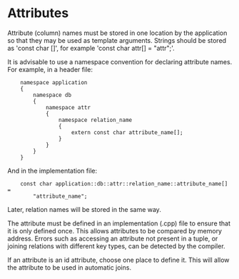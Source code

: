 Attributes
==========

Attribute (column) names must be stored in one location by the application so
that they may be used as template arguments.  Strings should be stored as
'const char []', for example 'const char attr[] = "attr";'.

It is advisable to use a namespace convention for declaring attribute names.  For example, in a header file:

        namespace application
        {
            namespace db
            {
                namespace attr
                {
                    namespace relation_name
                    {
                        extern const char attribute_name[];
                    }
                }
            }
        }

And in the implementation file:

        const char application::db::attr::relation_name::attribute_name[] =
            "attribute_name";

Later, relation names will be stored in the same way.

The attribute must be defined in an implementation (.cpp) file to ensure that
it is only defined once.  This allows attributes to be compared by memory
address.  Errors such as accessing an attribute not present in a tuple, or
joining relations with different key types, can be detected by the compiler.

If an attribute is an id attribute, choose one place to define it.  This will
allow the attribute to be used in automatic joins.

